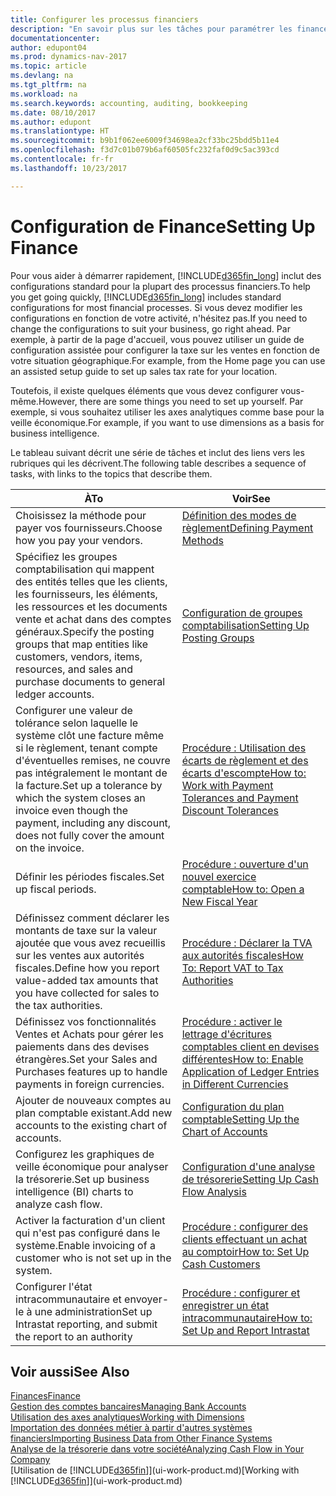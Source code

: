 ```yaml
---
title: Configurer les processus financiers
description: "En savoir plus sur les tâches pour paramétrer les finances de votre société afin de les adapter à votre comptabilité ou vos audits."
documentationcenter: 
author: edupont04
ms.prod: dynamics-nav-2017
ms.topic: article
ms.devlang: na
ms.tgt_pltfrm: na
ms.workload: na
ms.search.keywords: accounting, auditing, bookkeeping
ms.date: 08/10/2017
ms.author: edupont
ms.translationtype: HT
ms.sourcegitcommit: b9b1f062ee6009f34698ea2cf33bc25bdd5b11e4
ms.openlocfilehash: f3d7c01b079b6af60505fc232faf0d9c5ac393cd
ms.contentlocale: fr-fr
ms.lasthandoff: 10/23/2017

---
```

# <a name="setting-up-finance"></a><span data-ttu-id="997b3-103">Configuration de Finance</span><span class="sxs-lookup"><span data-stu-id="997b3-103">Setting Up Finance</span></span>
<span data-ttu-id="997b3-104">Pour vous aider à démarrer rapidement, [!INCLUDE[d365fin_long](includes/d365fin_long_md.md)] inclut des configurations standard pour la plupart des processus financiers.</span><span class="sxs-lookup"><span data-stu-id="997b3-104">To help you get going quickly, [!INCLUDE[d365fin_long](includes/d365fin_long_md.md)] includes standard configurations for most financial processes.</span></span> <span data-ttu-id="997b3-105">Si vous devez modifier les configurations en fonction de votre activité, n'hésitez pas.</span><span class="sxs-lookup"><span data-stu-id="997b3-105">If you need to change the configurations to suit your business, go right ahead.</span></span> <span data-ttu-id="997b3-106">Par exemple, à partir de la page d'accueil, vous pouvez utiliser un guide de configuration assistée pour configurer la taxe sur les ventes en fonction de votre situation géographique.</span><span class="sxs-lookup"><span data-stu-id="997b3-106">For example, from the Home page you can use an assisted setup guide to set up sales tax rate for your location.</span></span>  

<span data-ttu-id="997b3-107">Toutefois, il existe quelques éléments que vous devez configurer vous-même.</span><span class="sxs-lookup"><span data-stu-id="997b3-107">However, there are some things you need to set up yourself.</span></span> <span data-ttu-id="997b3-108">Par exemple, si vous souhaitez utiliser les axes analytiques comme base pour la veille économique.</span><span class="sxs-lookup"><span data-stu-id="997b3-108">For example, if you want to use dimensions as a basis for business intelligence.</span></span>  

<span data-ttu-id="997b3-109">Le tableau suivant décrit une série de tâches et inclut des liens vers les rubriques qui les décrivent.</span><span class="sxs-lookup"><span data-stu-id="997b3-109">The following table describes a sequence of tasks, with links to the topics that describe them.</span></span>

| <span data-ttu-id="997b3-110">À</span><span class="sxs-lookup"><span data-stu-id="997b3-110">To</span></span> | <span data-ttu-id="997b3-111">Voir</span><span class="sxs-lookup"><span data-stu-id="997b3-111">See</span></span> |
| --- | --- |
| <span data-ttu-id="997b3-112">Choisissez la méthode pour payer vos fournisseurs.</span><span class="sxs-lookup"><span data-stu-id="997b3-112">Choose how you pay your vendors.</span></span> |[<span data-ttu-id="997b3-113">Définition des modes de règlement</span><span class="sxs-lookup"><span data-stu-id="997b3-113">Defining Payment Methods</span></span>](finance-payment-methods.md) |
| <span data-ttu-id="997b3-114">Spécifiez les groupes comptabilisation qui mappent des entités telles que les clients, les fournisseurs, les éléments, les ressources et les documents vente et achat dans des comptes généraux.</span><span class="sxs-lookup"><span data-stu-id="997b3-114">Specify the posting groups that map entities like customers, vendors, items, resources, and sales and purchase documents to general ledger accounts.</span></span> |[<span data-ttu-id="997b3-115">Configuration de groupes comptabilisation</span><span class="sxs-lookup"><span data-stu-id="997b3-115">Setting Up Posting Groups</span></span>](finance-posting-groups.md)|
|<span data-ttu-id="997b3-116">Configurer une valeur de tolérance selon laquelle le système clôt une facture même si le règlement, tenant compte d'éventuelles remises, ne couvre pas intégralement le montant de la facture.</span><span class="sxs-lookup"><span data-stu-id="997b3-116">Set up a tolerance by which the system closes an invoice even though the payment, including any discount, does not fully cover the amount on the invoice.</span></span>|[<span data-ttu-id="997b3-117">Procédure : Utilisation des écarts de règlement et des écarts d'escompte</span><span class="sxs-lookup"><span data-stu-id="997b3-117">How to: Work with Payment Tolerances and Payment Discount Tolerances</span></span>](finance-payment-tolerance-and-payment-discount-tolerance.md)|
| <span data-ttu-id="997b3-118">Définir les périodes fiscales.</span><span class="sxs-lookup"><span data-stu-id="997b3-118">Set up fiscal periods.</span></span> |[<span data-ttu-id="997b3-119">Procédure : ouverture d'un nouvel exercice comptable</span><span class="sxs-lookup"><span data-stu-id="997b3-119">How to: Open a New Fiscal Year</span></span>](finance-how-open-new-fiscal-year.md) |
| <span data-ttu-id="997b3-120">Définissez comment déclarer les montants de taxe sur la valeur ajoutée que vous avez recueillis sur les ventes aux autorités fiscales.</span><span class="sxs-lookup"><span data-stu-id="997b3-120">Define how you report value-added tax amounts that you have collected for sales to the tax authorities.</span></span> |[<span data-ttu-id="997b3-121">Procédure : Déclarer la TVA aux autorités fiscales</span><span class="sxs-lookup"><span data-stu-id="997b3-121">How To: Report VAT to Tax Authorities</span></span>](finance-how-report-vat.md)|
| <span data-ttu-id="997b3-122">Définissez vos fonctionnalités Ventes et Achats pour gérer les paiements dans des devises étrangères.</span><span class="sxs-lookup"><span data-stu-id="997b3-122">Set your Sales and Purchases features up to handle payments in foreign currencies.</span></span>|[<span data-ttu-id="997b3-123">Procédure : activer le lettrage d'écritures comptables client en devises différentes</span><span class="sxs-lookup"><span data-stu-id="997b3-123">How to: Enable Application of Ledger Entries in Different Currencies</span></span>](finance-how-enable-application-ledger-entries-different-currencies.md)
| <span data-ttu-id="997b3-124">Ajouter de nouveaux comptes au plan comptable existant.</span><span class="sxs-lookup"><span data-stu-id="997b3-124">Add new accounts to the existing chart of accounts.</span></span> |[<span data-ttu-id="997b3-125">Configuration du plan comptable</span><span class="sxs-lookup"><span data-stu-id="997b3-125">Setting Up the Chart of Accounts</span></span>](finance-setup-chart-accounts.md) |
| <span data-ttu-id="997b3-126">Configurez les graphiques de veille économique pour analyser la trésorerie.</span><span class="sxs-lookup"><span data-stu-id="997b3-126">Set up business intelligence (BI) charts to analyze cash flow.</span></span> |[<span data-ttu-id="997b3-127">Configuration d'une analyse de trésorerie</span><span class="sxs-lookup"><span data-stu-id="997b3-127">Setting Up Cash Flow Analysis</span></span>](finance-setup-cash-flow-analyses.md) |
|<span data-ttu-id="997b3-128">Activer la facturation d'un client qui n'est pas configuré dans le système.</span><span class="sxs-lookup"><span data-stu-id="997b3-128">Enable invoicing of a customer who is not set up in the system.</span></span>|[<span data-ttu-id="997b3-129">Procédure : configurer des clients effectuant un achat au comptoir</span><span class="sxs-lookup"><span data-stu-id="997b3-129">How to: Set Up Cash Customers</span></span>](finance-how-to-set-up-cash-customers.md)|
| <span data-ttu-id="997b3-130">Configurer l'état intracommunautaire et envoyer-le à une administration</span><span class="sxs-lookup"><span data-stu-id="997b3-130">Set up Intrastat reporting, and submit the report to an authority</span></span> | [<span data-ttu-id="997b3-131">Procédure : configurer et enregistrer un état intracommunautaire</span><span class="sxs-lookup"><span data-stu-id="997b3-131">How to: Set Up and Report Intrastat</span></span>](finance-how-setup-report-intrastat.md)|

## <a name="see-also"></a><span data-ttu-id="997b3-132">Voir aussi</span><span class="sxs-lookup"><span data-stu-id="997b3-132">See Also</span></span>
[<span data-ttu-id="997b3-133">Finances</span><span class="sxs-lookup"><span data-stu-id="997b3-133">Finance</span></span>](finance.md)  
[<span data-ttu-id="997b3-134">Gestion des comptes bancaires</span><span class="sxs-lookup"><span data-stu-id="997b3-134">Managing Bank Accounts</span></span>](bank-manage-bank-accounts.md)  
[<span data-ttu-id="997b3-135">Utilisation des axes analytiques</span><span class="sxs-lookup"><span data-stu-id="997b3-135">Working with Dimensions</span></span>](finance-dimensions.md)  
[<span data-ttu-id="997b3-136">Importation des données métier à partir d'autres systèmes financiers</span><span class="sxs-lookup"><span data-stu-id="997b3-136">Importing Business Data from Other Finance Systems</span></span>](upload-data.md)  
[<span data-ttu-id="997b3-137">Analyse de la trésorerie dans votre société</span><span class="sxs-lookup"><span data-stu-id="997b3-137">Analyzing Cash Flow in Your Company</span></span>](finance-analyze-cash-flow.md)  
<span data-ttu-id="997b3-138">[Utilisation de [!INCLUDE[d365fin](includes/d365fin_md.md)]](ui-work-product.md)</span><span class="sxs-lookup"><span data-stu-id="997b3-138">[Working with [!INCLUDE[d365fin](includes/d365fin_md.md)]](ui-work-product.md)</span></span>  

##

